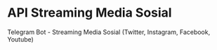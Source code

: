 # API Streaming Media Sosial
Telegram Bot - Streaming Media Sosial (Twitter, Instagram, Facebook, Youtube)
